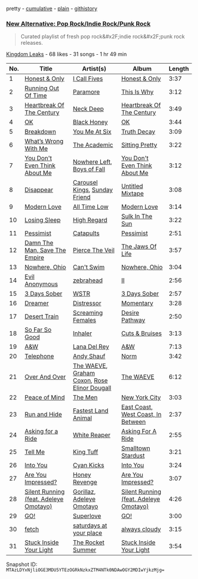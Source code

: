 pretty - [cumulative](/playlists/cumulative/1cSCtZ3SgAV8pcjEfeiVdw.md) - [plain](/playlists/plain/1cSCtZ3SgAV8pcjEfeiVdw) - [githistory](https://github.githistory.xyz/mackorone/spotify-playlist-archive/blob/main/playlists/plain/1cSCtZ3SgAV8pcjEfeiVdw)

### [New Alternative: Pop Rock/Indie Rock/Punk Rock](https://open.spotify.com/playlist/1cSCtZ3SgAV8pcjEfeiVdw)

> Curated playlist of fresh pop rock&\#x2F;indie rock&\#x2F;punk rock releases.

[Kingdom Leaks](https://open.spotify.com/user/p051x03x8hqzylgwgsg8ayt4r) - 68 likes - 31 songs - 1 hr 49 min

| No. | Title | Artist(s) | Album | Length |
|---|---|---|---|---|
| 1 | [Honest & Only](https://open.spotify.com/track/3LS2HRTFRZTiGGYUr3dLSf) | [I Call Fives](https://open.spotify.com/artist/3vsi8vM5Xs8p1NEQuZWP70) | [Honest & Only](https://open.spotify.com/album/7Eh7ZIe5WZ7haTuOQCKa6b) | 3:37 |
| 2 | [Running Out Of Time](https://open.spotify.com/track/5NRtdsFFlmyE8qDMgS08PE) | [Paramore](https://open.spotify.com/artist/74XFHRwlV6OrjEM0A2NCMF) | [This Is Why](https://open.spotify.com/album/6tG8sCK4htJOLjlWwb7gZB) | 3:12 |
| 3 | [Heartbreak Of The Century](https://open.spotify.com/track/6X39BP7h0IGcDFnf0PHHOb) | [Neck Deep](https://open.spotify.com/artist/2TM0qnbJH4QPhGMCdPt7fH) | [Heartbreak Of The Century](https://open.spotify.com/album/4wqFmxdd5bYFH8XRmfRkAJ) | 3:49 |
| 4 | [OK](https://open.spotify.com/track/6qNMS8hywSVyaFcH3LqwEn) | [Black Honey](https://open.spotify.com/artist/2oVmQT6s29pVIKpqJkyxBS) | [OK](https://open.spotify.com/album/6xF3774il7mBjTAqfgIpeg) | 3:44 |
| 5 | [Breakdown](https://open.spotify.com/track/6fm1wV6DlN5d7C3UC5hdOX) | [You Me At Six](https://open.spotify.com/artist/1kNQXvepPjaPgUfeDAF2h6) | [Truth Decay](https://open.spotify.com/album/4lXFVUD20Jim7r4U1sBY3D) | 3:09 |
| 6 | [What’s Wrong With Me](https://open.spotify.com/track/4T7MuEyOso6rFFp3Ouvpse) | [The Academic](https://open.spotify.com/artist/3VLf4DlBTN2ZRwygS3TNti) | [Sitting Pretty](https://open.spotify.com/album/7zMPk5h5WVOP2lr7vhlQPu) | 3:22 |
| 7 | [You Don't Even Think About Me](https://open.spotify.com/track/0XeJKE81fizegO0awp1wJg) | [Nowhere Left](https://open.spotify.com/artist/43TWdJFqTBY2zgIUMcYC1m), [Boys of Fall](https://open.spotify.com/artist/0ILEjQuglCTYQkTrKGQvj5) | [You Don't Even Think About Me](https://open.spotify.com/album/51nNeYrIRaZEe9RSR8hwgC) | 3:12 |
| 8 | [Disappear](https://open.spotify.com/track/3f8b58bw3MeAWBMpzIqtJ1) | [Carousel Kings](https://open.spotify.com/artist/2Dr2zHoPEuASW1kOODc5I2), [Sunday Friend](https://open.spotify.com/artist/5zhwjToLUmF1z0OLItEIan) | [Untitled Mixtape](https://open.spotify.com/album/3c1qMM49eBOyoy8626H5Bv) | 3:08 |
| 9 | [Modern Love](https://open.spotify.com/track/4Qjv4VFulw2xS9P5EVLvOp) | [All Time Low](https://open.spotify.com/artist/46gyXjRIvN1NL1eCB8GBxo) | [Modern Love](https://open.spotify.com/album/4q5GY0DRqSNEOb3n3JCigy) | 3:14 |
| 10 | [Losing Sleep](https://open.spotify.com/track/3B1xhGsFOHfG9tjglJXsQa) | [High Regard](https://open.spotify.com/artist/0Ar9hPvfk9m2z58f2CU1Zb) | [Sulk In The Sun](https://open.spotify.com/album/0HWquRYaOgMSb76sOWW8kd) | 3:22 |
| 11 | [Pessimist](https://open.spotify.com/track/6Bpk6MTkU27vWyjKuHJyNX) | [Catapults](https://open.spotify.com/artist/1kgH8UtIKcjH6fuUj1DnFG) | [Pessimist](https://open.spotify.com/album/569aMSiI1RTGgRWNGv4bkw) | 2:51 |
| 12 | [Damn The Man, Save The Empire](https://open.spotify.com/track/57ISsI9qQcAUkhiqwEMhxG) | [Pierce The Veil](https://open.spotify.com/artist/4iJLPqClelZOBCBifm8Fzv) | [The Jaws Of Life](https://open.spotify.com/album/5Am1LFOFRwS94TaVzrFQwZ) | 3:57 |
| 13 | [Nowhere, Ohio](https://open.spotify.com/track/1jxrEckdckgBi6Ooymx5j1) | [Can't Swim](https://open.spotify.com/artist/62elZbH5Iop8UPcChp7OrU) | [Nowhere, Ohio](https://open.spotify.com/album/4FCAlxabfOFH49RbFNrGWE) | 3:04 |
| 14 | [Evil Anonymous](https://open.spotify.com/track/5YrvzWVr7jBbXWl8fAX9ok) | [zebrahead](https://open.spotify.com/artist/6SiyKSeJo6gcsS2NvuAbsl) | [II](https://open.spotify.com/album/0hgsziS63NRPOR0YoCzMkD) | 2:56 |
| 15 | [3 Days Sober](https://open.spotify.com/track/2TAugpQe6ZDChiYNEUzQcA) | [WSTR](https://open.spotify.com/artist/0ofhRkasSdhp6LUs7tFcF7) | [3 Days Sober](https://open.spotify.com/album/1TkrPcGZLCyzMcjIpiCUop) | 2:57 |
| 16 | [Dreamer](https://open.spotify.com/track/4XpSNvTIN38wYxp8LEwJxm) | [Distressor](https://open.spotify.com/artist/4diMJUr4FlHqyKOpyO3ZTf) | [Momentary](https://open.spotify.com/album/2qcObCCr6FJXlbiwg7p2Tu) | 3:28 |
| 17 | [Desert Train](https://open.spotify.com/track/10Qhc15TzQ829etrUJm88w) | [Screaming Females](https://open.spotify.com/artist/3pZ666b6CyO1KGpVYirY0t) | [Desire Pathway](https://open.spotify.com/album/1YhzVctJR6aIwbkigCS6fu) | 2:50 |
| 18 | [So Far So Good](https://open.spotify.com/track/3BhaNIhQ503EvrogaJ6vCc) | [Inhaler](https://open.spotify.com/artist/6lyMYewq2SuTFIXgiv7OxH) | [Cuts & Bruises](https://open.spotify.com/album/2qZd7lp0lLRjeFe0O9Ou6S) | 3:13 |
| 19 | [A&W](https://open.spotify.com/track/1wTopxO5eQBpxrBXPSbsUn) | [Lana Del Rey](https://open.spotify.com/artist/00FQb4jTyendYWaN8pK0wa) | [A&W](https://open.spotify.com/album/46XKgCOOHTZkQTdiMsBxHS) | 7:13 |
| 20 | [Telephone](https://open.spotify.com/track/6kmeI9upOHk6TRSi2StNlr) | [Andy Shauf](https://open.spotify.com/artist/5mFKYdmiYwNJTDtSzgFyQx) | [Norm](https://open.spotify.com/album/0TaN6TZg6BpT0lQNJAhGrC) | 3:42 |
| 21 | [Over And Over](https://open.spotify.com/track/2N012fuOtm2UAWuqn5uKq5) | [The WAEVE](https://open.spotify.com/artist/20QMfH6fgt9vssg2s5xww6), [Graham Coxon](https://open.spotify.com/artist/7ueZp29tCNwjIj4yAMTEaC), [Rose Elinor Dougall](https://open.spotify.com/artist/6T1GNMxXuljv0C0ZRR60CC) | [The WAEVE](https://open.spotify.com/album/2Pu5xQUV8wjHdUmWJnkA93) | 6:12 |
| 22 | [Peace of Mind](https://open.spotify.com/track/1tICz9WQn5oMZrVg9u0MtT) | [The Men](https://open.spotify.com/artist/30XB6UJMhn7v7ZDX2GlIsM) | [New York City](https://open.spotify.com/album/0doaGvD38cagAE5YYDK35s) | 3:03 |
| 23 | [Run and Hide](https://open.spotify.com/track/6CkUvY61stTxrikfYlJS9X) | [Fastest Land Animal](https://open.spotify.com/artist/14m9zrPR3e6gO6RaWX4X9O) | [East Coast, West Coast, In Between](https://open.spotify.com/album/4XYQdme7ptjqmIYbz1mSt3) | 2:37 |
| 24 | [Asking for a Ride](https://open.spotify.com/track/22A1wUyMjB1UtQc4JsnSpO) | [White Reaper](https://open.spotify.com/artist/75klPfIVnyYcyEGaicRUSF) | [Asking For A Ride](https://open.spotify.com/album/4EkYXTP0vpp1dmPadvfAlK) | 2:55 |
| 25 | [Tell Me](https://open.spotify.com/track/17U1gmd84CyCqDzj0y2101) | [King Tuff](https://open.spotify.com/artist/0uI2HyW0eIbTbyH3S2XDHI) | [Smalltown Stardust](https://open.spotify.com/album/6tvYZyoxDRTIOVUwWH6ttG) | 3:21 |
| 26 | [Into You](https://open.spotify.com/track/0BultuI61CmTEhfSjFIW7f) | [Cyan Kicks](https://open.spotify.com/artist/6nA097TpH4DgdzRYFXAXry) | [Into You](https://open.spotify.com/album/116LDgIvMe2l3Y17QWIakV) | 3:24 |
| 27 | [Are You Impressed?](https://open.spotify.com/track/26hI6Cea82njvwJfG6t3Jl) | [Honey Revenge](https://open.spotify.com/artist/1DHMgO3IIYSYPJ6CFyDYnK) | [Are You Impressed?](https://open.spotify.com/album/00n4GIjQ2bZB9IteCDeIGU) | 3:07 |
| 28 | [Silent Running \(feat\. Adeleye Omotayo\)](https://open.spotify.com/track/5t6VBNWXxcwlrxCjU7ytGg) | [Gorillaz](https://open.spotify.com/artist/3AA28KZvwAUcZuOKwyblJQ), [Adeleye Omotayo](https://open.spotify.com/artist/1z2GIqUV62qrl1J5sXalOT) | [Silent Running \(feat\. Adeleye Omotayo\)](https://open.spotify.com/album/5IDEZ1rerrSPTypdQI3od9) | 4:26 |
| 29 | [GO!](https://open.spotify.com/track/7AHYD0DNFagANAVo4mxFGC) | [Superlove](https://open.spotify.com/artist/33esp5UFKcRpxcR4Xo0Sne) | [GO!](https://open.spotify.com/album/6QxSkWL0OqrjfJFtlVX9Dx) | 3:00 |
| 30 | [fetch](https://open.spotify.com/track/3da4NE1P0yqaSXDZ4y8bvo) | [saturdays at your place](https://open.spotify.com/artist/69Kp4bE7aUWEPrmTwmhVZR) | [always cloudy](https://open.spotify.com/album/6zy7i3xqaQ45OJjJ73lP6Q) | 3:15 |
| 31 | [Stuck Inside Your Light](https://open.spotify.com/track/1fs1zeVevh7pbC98cXhjMK) | [The Rocket Summer](https://open.spotify.com/artist/3Uqc6c1DUPkyUQSeatexYU) | [Stuck Inside Your Light](https://open.spotify.com/album/61JIuQveXQrjq81gEQ5AQa) | 3:54 |

Snapshot ID: `MTAzLDYxNjliOGE3MDU5YTEzOGRkNzkxZTM4NTk0NDAwOGY2MDIwYjkzMjg=`
